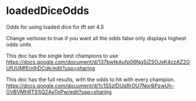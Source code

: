 # loadedDiceOdds
Odds for using loaded dice for tft set 4.5

Change verbose to true if you want all the odds
false only displays highest odds units

This doc has the single best champions to use
https://docs.google.com/document/d/137bwtkAufp06NgSiZSOJsK4zzAZ2GUfUUMfEmlhDCqk/edit?usp=sharing

This doc has the full results, with the odds to hit with every champion.
https://docs.google.com/document/d/1c1S5zIDUqRrDU7NorBPzwUh-GVBVMhRTS1jQ2AeTpPw/edit?usp=sharing

